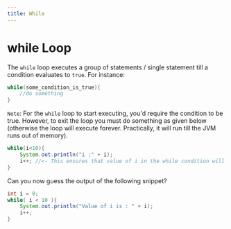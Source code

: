 ```yaml
---
title: While
---
```

# while Loop

The `while` loop executes a group of statements / single statement till a condition evaluates to `true`. For instance:

```java
while(some_condition_is_true){
    //do something
}
```

`Note`: For the `while` loop to start executing, you'd require the condition to be true. However, to exit the loop you must do something as given below (otherwise the loop will execute forever. Practically, it will run till the JVM runs out of memory).

```java
while(i<10){
    System.out.println("i :" + i);
    i++; //<- This ensures that value of i in the while condition will become more than 10 at some point thereby breaking the condition and exiting the loop.
}
```

Can you now guess the output of the following snippet?

```java
int i = 0;
while( i < 10 ){
    System.out.println("Value of i is : " + i);
    i++;
}
```